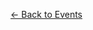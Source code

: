 <div>
<p><a href="/events" class="subtle-link">← Back to Events</a></p>
<p><div id="meetup-sidebar"></div></p>
</div>
